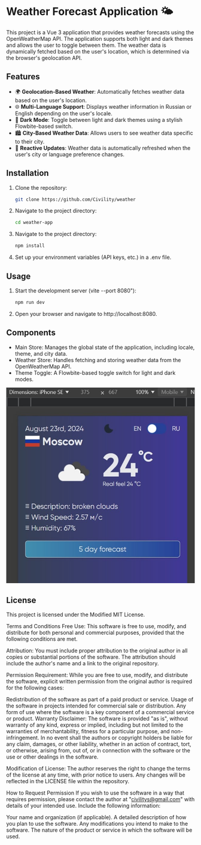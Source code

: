 # Weather Forecast Application 🌤️

This project is a Vue 3 application that provides weather forecasts using the OpenWeatherMap API. The application supports both light and dark themes and allows the user to toggle between them. The weather data is dynamically fetched based on the user's location, which is determined via the browser's geolocation API.

## Features

- 🌍 **Geolocation-Based Weather**: Automatically fetches weather data based on the user's location.
- 🌐 **Multi-Language Support**: Displays weather information in Russian or English depending on the user's locale.
- 🌙 **Dark Mode**: Toggle between light and dark themes using a stylish Flowbite-based switch.
- 🏙 **City-Based Weather Data**: Allows users to see weather data specific to their city.
- 🔄 **Reactive Updates**: Weather data is automatically refreshed when the user's city or language preference changes.

## Installation

1. Clone the repository:

   ```bash
   git clone https://github.com/Civility/weather

   ```

2. Navigate to the project directory:

   ```bash
   cd weather-app

   ```

3. Navigate to the project directory:

   ```bash
   npm install

   ```

4. Set up your environment variables (API keys, etc.) in a .env file.

## Usage

1. Start the development server (vite --port 8080"):

   ```bash
   npm run dev

   ```

2. Open your browser and navigate to http://localhost:8080.

## Components

- Main Store: Manages the global state of the application, including locale, theme, and city data.
- Weather Store: Handles fetching and storing weather data from the OpenWeatherMap API.
- Theme Toggle: A Flowbite-based toggle switch for light and dark modes.

![Weather Forecast](./public/weather_forecast.jpg)

## License

This project is licensed under the Modified MIT License.

Terms and Conditions
Free Use: This software is free to use, modify, and distribute for both personal and commercial purposes, provided that the following conditions are met.

Attribution: You must include proper attribution to the original author in all copies or substantial portions of the software. The attribution should include the author's name and a link to the original repository.

Permission Requirement: While you are free to use, modify, and distribute the software, explicit written permission from the original author is required for the following cases:

Redistribution of the software as part of a paid product or service.
Usage of the software in projects intended for commercial sale or distribution.
Any form of use where the software is a key component of a commercial service or product.
Warranty Disclaimer: The software is provided "as is", without warranty of any kind, express or implied, including but not limited to the warranties of merchantability, fitness for a particular purpose, and non-infringement. In no event shall the authors or copyright holders be liable for any claim, damages, or other liability, whether in an action of contract, tort, or otherwise, arising from, out of, or in connection with the software or the use or other dealings in the software.

Modification of License: The author reserves the right to change the terms of the license at any time, with prior notice to users. Any changes will be reflected in the LICENSE file within the repository.

How to Request Permission
If you wish to use the software in a way that requires permission, please contact the author at "civilitys@gmail.com" with details of your intended use. Include the following information:

Your name and organization (if applicable).
A detailed description of how you plan to use the software.
Any modifications you intend to make to the software.
The nature of the product or service in which the software will be used.
